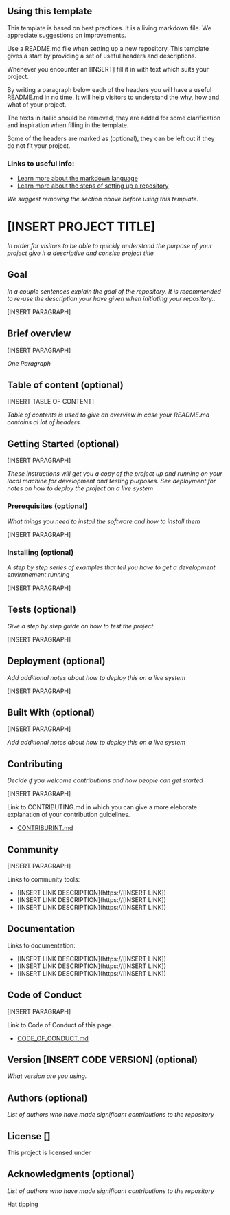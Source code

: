 ## Using this template

This template is based on best practices. It is a living markdown file. We appreciate suggestions on improvements.

Use a README.md file when setting up a new repository. This template gives a start by providing a set of useful headers and descriptions.

Whenever you encounter an [INSERT] fill it in with text which suits your project.

By writing a paragraph below each of the headers you will have a useful README.md in no time. It will help visitors to understand the why, how and what of your project. 

The texts in itallic should be removed, they are added for some clarification and inspiration when filling in the template.

Some of the headers are marked as (optional), they can be left out if they do not fit your project.

### Links to useful info:

* [Learn more about the markdown language](https://guides.github.com/features/mastering-markdown/)
* [Learn more about the steps of setting up a repository](https://github.com/teamforus/repository-standards/blob/master/README.md)

*We suggest removing the section above before using this template.*

# [INSERT PROJECT TITLE] 

*In order for visitors to be able to quickly understand the purpose of your project give it a descriptive and consise project title*

## Goal

*In a couple sentences explain the goal of the repository. It is recommended to re-use the description your have given when initiating your repository..*

[INSERT PARAGRAPH]

## Brief overview

[INSERT PARAGRAPH] 

*One Paragraph*

## Table of content (optional)

[INSERT TABLE OF CONTENT] 

*Table of contents is used to give an overview in case your README.md contains al lot of headers.*

## Getting Started (optional)

[INSERT PARAGRAPH] 

*These instructions will get you a copy of the project up and running on your local machine for development and testing purposes. See deployment for notes on how to deploy the project on a live system*

### Prerequisites (optional)

*What things you need to install the software and how to install them*

[INSERT PARAGRAPH] 

### Installing (optional)

*A step by step series of examples that tell you have to get a development envirnnement running*

[INSERT PARAGRAPH]

## Tests (optional)

*Give a step by step guide on how to test the project*

[INSERT PARAGRAPH] 

## Deployment (optional)

*Add additional notes about how to deploy this on a live system*

[INSERT PARAGRAPH] 

## Built With (optional)

[INSERT PARAGRAPH] 

*Add additional notes about how to deploy this on a live system*

## Contributing

*Decide if you welcome contributions and how people can get started*

[INSERT PARAGRAPH] 

Link to CONTRIBUTING.md in which you can give a more eleborate explanation of your contribution guidelines.

* [CONTRIBURINT.md](https://guides.github.com/features/mastering-markdown/)

## Community

[INSERT PARAGRAPH] 

Links to community tools:

* [INSERT LINK DESCRIPTION](https://[INSERT LINK])
* [INSERT LINK DESCRIPTION](https://[INSERT LINK])
* [INSERT LINK DESCRIPTION](https://[INSERT LINK])

## Documentation

Links to documentation:

* [INSERT LINK DESCRIPTION](https://[INSERT LINK])
* [INSERT LINK DESCRIPTION](https://[INSERT LINK])
* [INSERT LINK DESCRIPTION](https://[INSERT LINK])

## Code of Conduct

[INSERT PARAGRAPH] 

Link to Code of Conduct of this page.

* [CODE_OF_CONDUCT.md](https://guides.github.com/features/mastering-markdown/)

## Version [INSERT CODE VERSION] (optional)

*What version are you using.*

## Authors (optional)

*List of authors who have made significant contributions to the repository*

## License []

This project is licensed under

## Acknowledgments (optional)

*List of authors who have made significant contributions to the repository*

Hat tipping
